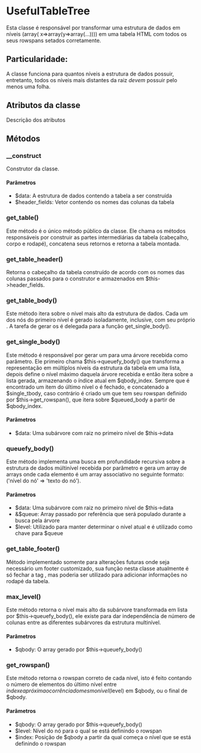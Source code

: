 # UsefulTableTree
Esta classe é responsável por transformar uma estrutura de dados em níveis
(array( x=>array(y=>array(...)))) em uma tabela HTML com todos os seus rowspans
setados corretamente.

## Particularidade:
A classe funciona para quantos níveis a estrutura de dados possuir, entretanto,
todos os níveis mais distantes da raiz *devem* possuir pelo menos uma folha.

## Atributos da classe
Descrição dos atributos

## Métodos
### __construct
Construtor da classe.

#### Parâmetros
* $data: A estrutura de dados contendo a tabela a ser construída
* $header\_fields: Vetor contendo os nomes das colunas da tabela


### get\_table()
Este método é o único método público da classe. Ele chama os métodos responsáveis
por construir as partes intermediárias da tabela (cabeçalho, corpo e rodapé), concatena
seus retornos e retorna a tabela montada.


### get\_table\_header()
Retorna o cabeçalho da tabela construído de acordo com os nomes das colunas passados
para o construtor e armazenados em $this->header\_fields.


### get\_table\_body()
Este método itera sobre o nível mais alto da estrutura de dados. Cada um dos nós do
primeiro nível é gerado isoladamente, inclusive, com seu próprio <tbody>. A tarefa
de gerar os <tbody> é delegada para a função get\_single\_body().


### get\_single\_body()
Este método é responsável por gerar um <tbody> para uma árvore recebida como parâmetro.
Ele primeiro chama $this->queuefy\_body() que transforma a representação em múltiplos
níveis da estrutura da tabela em uma lista, depois define o nível máximo daquela árvore
recebida e então itera sobre a lista gerada, armazenando o índice atual em $qbody\_index.
Sempre que é encontrado um item do último nível o <tr> é fechado, e concatenado a $single\_tbody,
caso contrário é criado um <td> que tem seu rowspan definido por $this->get\_rowspan(),
que itera sobre $queued\_body a partir de $qbody\_index.

#### Parâmetros
* $data: Uma subárvore com raiz no primeiro nível de $this->data


### queuefy\_body()
Este método implementa uma busca em profundidade recursiva sobre a estrutura
de dados múltinível recebida por parâmetro e gera um array de arrays onde cada
elemento é um array associativo no seguinte formato: ('nível do nó' => 'texto do nó').

#### Parâmetros
* $data: Uma subárvore com raiz no primeiro nível de $this->data
* &$queue: Array passado por referência que será populado durante a busca pela árvore
* $level: Utilizado para manter determinar o nível atual e é utilizado como chave para $queue


### get\_table\_footer()
Método implementado somente para alterações futuras onde seja necessário um footer
customizado, sua função nesta classe atualmente é só fechar a tag </table>, mas poderia
ser utilizado para adicionar informações no rodapé da tabela.


### max\_level()
Este método retorna o nível mais alto da subárvore transformada em lista por $this->queuefy\_body(),
ele existe para dar independência de número de colunas entre as diferentes subárvores da estrutura
multinível.

#### Parâmetros
* $qbody: O array gerado por $this->queuefy\_body()


### get\_rowspan()
Este método retorna o rowspan correto de cada nível, isto é feito contando o número de
elementos do último nível entre $index e a próxima ocorrência do mesmo nível ($level)
em $qbody, ou o final de $qbody.

#### Parâmetros 
* $qbody: O array gerado por $this->queuefy\_body()
* $level: Nível do nó para o qual se está definindo o rowspan
* $index: Posição de $qbody a partir da qual começa o nível que se está definindo o rowspan
